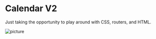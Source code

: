 # Calendar V2

Just taking the opportunity to play around with CSS, routers, and HTML.

![picture](./screenshot.jpg)
